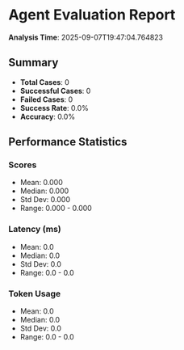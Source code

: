 # Agent Evaluation Report

**Analysis Time**: 2025-09-07T19:47:04.764823

## Summary

- **Total Cases**: 0
- **Successful Cases**: 0
- **Failed Cases**: 0
- **Success Rate**: 0.0%
- **Accuracy**: 0.0%

## Performance Statistics

### Scores
- Mean: 0.000
- Median: 0.000
- Std Dev: 0.000
- Range: 0.000 - 0.000

### Latency (ms)
- Mean: 0.0
- Median: 0.0
- Std Dev: 0.0
- Range: 0.0 - 0.0

### Token Usage
- Mean: 0.0
- Median: 0.0
- Std Dev: 0.0
- Range: 0.0 - 0.0
